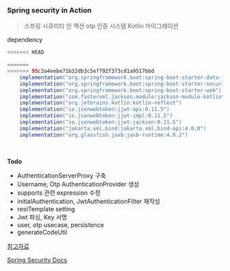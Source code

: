 ### Spring security in Action

> 스프링 시큐리티 인 액션 otp 인증 시스템
> Kotlin 마이그레이션
  

dependency
```gradle
<<<<<<< HEAD

=======
>>>>>>> 95c3a4eebe71b32db3c5ef792f373cd1a9517bbd
    implementation("org.springframework.boot:spring-boot-starter-data-jpa")
    implementation("org.springframework.boot:spring-boot-starter-security")
    implementation("org.springframework.boot:spring-boot-starter-web")
    implementation("com.fasterxml.jackson.module:jackson-module-kotlin")
    implementation("org.jetbrains.kotlin:kotlin-reflect")
    implementation("io.jsonwebtoken:jjwt-api:0.11.5")
    implementation("io.jsonwebtoken:jjwt-impl:0.11.5")
    implementation("io.jsonwebtoken:jjwt-jackson:0.11.5")
    implementation("jakarta.xml.bind:jakarta.xml.bind-api:4.0.0")
    implementation("org.glassfish.jaxb:jaxb-runtime:4.0.2")
```

<br>

**Todo**
- AuthenticationServerProxy 구축
- Username, Otp AuthenticationProvider 생성
- supports 관련 expression 수정
- initialAuthentication, JwtAuthenticationFilter 재작성
- restTemplate setting
- Jwt 파싱, Key 서명
- user, otp usecase, persistence
- generateCodeUtil

[참고자료](http://www.yes24.com/Product/Goods/112200347)  

[Spring Security Docs](https://docs.spring.io/spring-security/reference/index.html)
